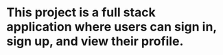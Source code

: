 # This project is a full stack application where users can sign in, sign up, and view their profile.

